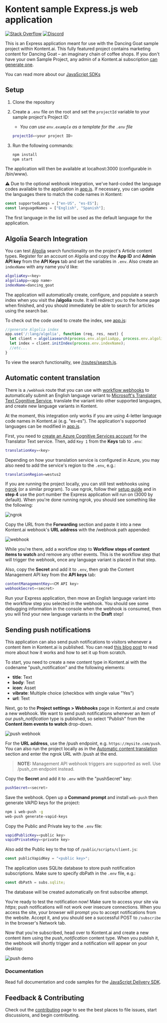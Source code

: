 # Kontent sample Express.js web application

[![Stack Overflow](https://img.shields.io/badge/Stack%20Overflow-ASK%20NOW-FE7A16.svg?logo=stackoverflow&logoColor=white)](https://stackoverflow.com/tags/kontent-ai)
[![Discord](https://img.shields.io/discord/821885171984891914?label=Discord&logo=Discord&logoColor=white)](https://discord.gg/SKCxwPtevJ)

This is an Express application meant for use with the Dancing Goat sample project within Kontent.ai. This fully featured project contains marketing content for Dancing Goat – an imaginary chain of coffee shops. If you don't have your own Sample Project, any admin of a Kontent.ai subscription [can generate one](https://app.kontent.ai/sample-project-generator).

You can read more about our [JavaScript SDKs](https://github.com/kontent-ai/delivery-sdk-js)

## Setup

1. Clone the repository
1. Create a `.env` file on the root and set the `projectId` variable to your sample project's Project ID:

   - _You can use `env.example` as a template for the `.env` file_

   ```sh
   projectId=<your project ID>
   ```

1. Run the following commands:

   ```sh
   npm install
   npm start
   ```

The application will then be available at localhost:3000 (configurable in /bin/www).

:warning: Due to the optional webhook integration, we've hard-coded the language codes available to the application in [app.js](https://github.com/kontent-ai/sample-app-express-js/blob/master/app.js#L12). If necessary, you can update the languages there to match the code names in Kontent:

```js
const supportedLangs = ["en-US", "es-ES"];
const languageNames = ["English", "Spanish"];
```

The first language in the list will be used as the default language for the application.

## Algolia Search Integration

You can test [Algolia](https://www.algolia.com) search functionality on the project's Article content types. Register for an account on Algolia and copy the **App ID** and **Admin API key** from the **API Keys** tab and set the variables in `.env`. Also create an `indexName` with any name you'd like:

```sh
algoliaKey=<key>
algoliaApp=<app name>
indexName=dancing_goat
```

The application will automatically create, configure, and populate a search index when you visit the **/algolia** route. It will redirect you to the home page when finished, and you should immediately be able to search for articles using the search bar.

To check out the code used to create the index, see [app.js](https://github.com/kontent-ai/sample-app-express-js/blob/master/app.js#L61):

```js
//generate Algolia index
app.use('/:lang/algolia', function (req, res, next) {
  let client = algoliasearch(process.env.algoliaApp, process.env.algoliaKey);
  let index = client.initIndex(process.env.indexName);
  //etc...
}
```

To view the search functionality, see [/routes/search.js](/routes/search.js).

## Automatic content translation

There is a `/webhook` route that you can use with [workflow webhooks](https://docs.kontent.ai/tutorials/develop-apps/integrate/using-webhooks-for-automatic-updates) to automatically submit an English language variant to [Microsoft's Translator Text Cognitive Service](https://docs.microsoft.com/en-us/azure/cognitive-services/translator/translator-info-overview), translate the variant into other supported languages, and create new language variants in Kontent.

At the moment, this integration only works if you are using 4-letter language code names in Kontent.ai (e.g. "es-es"). The application's supported languages can be modified in [app.js](https://github.com/kontent-ai/sample-app-express/blob/master/app.js#L12).

First, you need to [create an Azure Cognitive Services account](https://docs.microsoft.com/en-us/azure/cognitive-services/cognitive-services-apis-create-account) for the Translator Text service. Then, add `Key 1` from the **Keys** tab to `.env`:

```sh
translationKey=<key>
```

Depending on how your translation service is configured in Azure, you may also need to add the service's region to the `.env`, e.g.:

```sh
translationRegion=westus2
```

If you are running the project locally, you can still test webhooks using [ngrok](https://ngrok.com/) (or a similar program). To use ngrok, follow their [setup guide](https://ngrok.com/docs/getting-started) and in **step 4** use the port number the Express application will run on (3000 by default). When you're done running ngrok, you should see something like the following:

![ngrok](/assets/ngrok-sample.png)

Copy the URL from the **Forwarding** section and paste it into a new Kontent.ai webhook's **URL address** with the /webhook path appended:

![webhook](/assets/webhook.png)

While you're there, add a workflow step to **Workflow steps of content items to watch** and remove any other events. This is the workflow step that will trigger the webhook, once any language variant is placed in that step.

Also, copy the **Secret** and add it to `.env`, then grab the Content Management API key from the **API keys** tab:

```sh
contentManagementKey=<CM API key>
webhookSecret=<secret>
```

Run your Express application, then move an English language variant into the workflow step you selected in the webhook. You should see some debugging information in the console when the webhook is consumed, then you will find your new language variants in the **Draft** step!

## Sending push notifications

This application can also send push notifications to visitors whenever a content item in Kontent.ai is published. You can read [this blog post](https://kontent.ai/blog/sending-push-notifications-from-kontent) to read more about how it works and how to set it up from scratch.

To start, you need to create a new content type in Kontent.ai with the codename "push_notification" and the following elements:

- **title**: Text
- **body**: Text
- **icon**: Asset
- **vibrate**: Multiple choice (checkbox with single value "Yes")
- **url**: Text

Next, go to the **Project settings > Webhooks** page in Kontent.ai and create a new webhook. We want to send push notifications whenever an item of our _push_notification_ type is published, so select "Publish" from the **Content item events to watch** drop-down.

![push webhook](/assets/pushnotifications-webhook.png)

For the **URL address**, use the /push endpoint, e.g. `https://mysite.com/push`. You can also run the project locally as in the [Automatic content translation](https://github.com/kontent-ai/kontent-sample-app-express-js#automatic-content-translation) section and enter the ngrok URL with /push at the end.

> **NOTE:** Management API webhook triggers are supported as well. Use /push_cm endpoint instead.

Copy the **Secret** and add it to `.env` with the "pushSecret" key:

```sh
pushSecret=<secret>
```

Save the webhook. Open up a **Command prompt** and install `web-push` then generate VAPID keys for the project:

```sh
npm i web-push -g
web-push generate-vapid-keys
```

Copy the Public and Private key to the `.env` file:

```sh
vapidPublicKey=<public key>
vapidPrivateKey=<private key>
```

Also add the Public key to the top of `/public/scripts/client.js`:

```js
const publicVapidKey = "<public key>";
```

The application uses SQLite database to store push notification subscriptions. Make sure to specify dbPath in the `.env` file, e.g.:

```js
const dbPath = subs.sqlite;
```

The database will be created automatically on first subscribe attempt.

You're ready to test the notification now! Make sure to access your site via _https_; push notifications will not work over insecure connections. When you access the site, your browser will prompt you to accept notifications from the website. Accept it, and you should see a successful POST to `/subscribe` in the browser's Network tab.

Now that you're subscribed, head over to Kontent.ai and create a new content item using the _push_notification_ content type. When you publish it, the webhook will shortly trigger and a notification will appear on your desktop:

![push demo](/assets/pushnotifications-demo.gif)

### Documentation

Read full documentation and code samples for the [JavaScript Delivery SDK](https://github.com/kontent-ai/delivery-sdk-js/blob/master/DOCS.md).

## Feedback & Contributing

Check out the [contributing](https://github.com/kontent-ai/sample-app-express-js/blob/master/CONTRIBUTING.md) page to see the best places to file issues, start discussions, and begin contributing.
